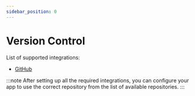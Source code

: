 ```yaml
---
sidebar_position: 0
---
```


# Version Control

List of supported integrations:

- [GitHub](github)

:::note
After setting up all the required integrations, you can configure your app to use the correct repository from the list of available repositories.
:::
